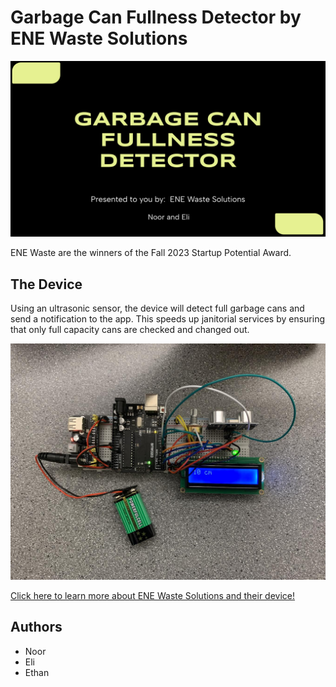 # Garbage Can Fullness Detector by ENE Waste Solutions

![ENE Waste presentation](enewaste.png)

ENE Waste are the winners of the Fall 2023 Startup Potential Award.

## The Device

Using an ultrasonic sensor, the device will detect full garbage cans and send a notification to the app. This speeds up janitorial services by ensuring that only full capacity cans are checked and changed out.

![ENE device](ene-device.jpeg)

[Click here to learn more about ENE Waste Solutions and their device!](https://docs.google.com/presentation/d/1KrGktTArf1kjxgK-ChSeJjblGiiWRsiKoZWizBxd4yY/edit#slide=id.g26204629177_0_716)

## Authors

- Noor
- Eli
- Ethan
